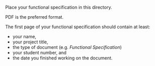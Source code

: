 Place your functional specification in this directory.

PDF is the preferred format.

The first page of your functional specification should contain at least:

- your name,
- your project title,
- the type of document (e.g. *Functional Specification*)
- your student number, and
- the date you finished working on the document.
